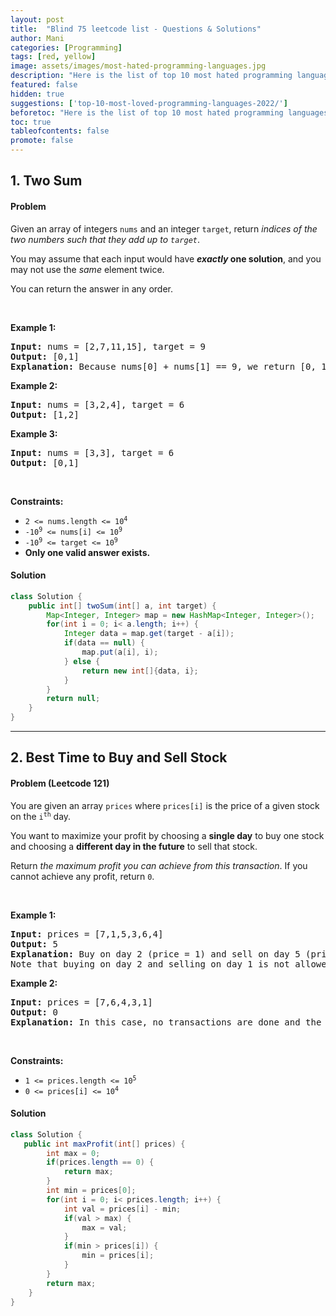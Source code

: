 ```yaml
---
layout: post
title:  "Blind 75 leetcode list - Questions & Solutions"
author: Mani
categories: [Programming]
tags: [red, yellow]
image: assets/images/most-hated-programming-languages.jpg
description: "Here is the list of top 10 most hated programming languages in 2022 and what are they used for!"
featured: false
hidden: true
suggestions: ['top-10-most-loved-programming-languages-2022/']
beforetoc: "Here is the list of top 10 most hated programming languages in 2022 and what are they used for!"
toc: true
tableofcontents: false
promote: false
---
```


<style>
.article-post p,
.article-post blockquote {
    margin: 0 0 0 0;
}
</style>

## 1. Two Sum

#### Problem

<div><p>Given an array of integers <code>nums</code>&nbsp;and an integer <code>target</code>, return <em>indices of the two numbers such that they add up to <code>target</code></em>.</p>
<p>You may assume that each input would have <strong><em>exactly</em> one solution</strong>, and you may not use the <em>same</em> element twice.</p>
<p>You can return the answer in any order.</p>

<br>

<p><strong>Example 1:</strong></p>

<pre><strong>Input:</strong> nums = [2,7,11,15], target = 9
<strong>Output:</strong> [0,1]
<strong>Explanation:</strong> Because nums[0] + nums[1] == 9, we return [0, 1].
</pre>

<p><strong>Example 2:</strong></p>

<pre><strong>Input:</strong> nums = [3,2,4], target = 6
<strong>Output:</strong> [1,2]
</pre>

<p><strong>Example 3:</strong></p>

<pre><strong>Input:</strong> nums = [3,3], target = 6
<strong>Output:</strong> [0,1]
</pre>

<p>&nbsp;</p>
<p><strong>Constraints:</strong></p>

<ul>
	<li><code>2 &lt;= nums.length &lt;= 10<sup>4</sup></code></li>
	<li><code>-10<sup>9</sup> &lt;= nums[i] &lt;= 10<sup>9</sup></code></li>
	<li><code>-10<sup>9</sup> &lt;= target &lt;= 10<sup>9</sup></code></li>
	<li><strong>Only one valid answer exists.</strong></li>
</ul>

</div>



#### Solution

```java
class Solution {
    public int[] twoSum(int[] a, int target) {
        Map<Integer, Integer> map = new HashMap<Integer, Integer>();
        for(int i = 0; i< a.length; i++) {
            Integer data = map.get(target - a[i]);
            if(data == null) {
                map.put(a[i], i);
            } else {
                return new int[]{data, i};
            }
        }
        return null;
    }
}
```
<hr>

## 2. Best Time to Buy and Sell Stock

#### Problem (Leetcode 121)

<div><p>You are given an array <code>prices</code> where <code>prices[i]</code> is the price of a given stock on the <code>i<sup>th</sup></code> day.</p>

<p>You want to maximize your profit by choosing a <strong>single day</strong> to buy one stock and choosing a <strong>different day in the future</strong> to sell that stock.</p>

<p>Return <em>the maximum profit you can achieve from this transaction</em>. If you cannot achieve any profit, return <code>0</code>.</p>

<p>&nbsp;</p>
<p><strong>Example 1:</strong></p>

<pre><strong>Input:</strong> prices = [7,1,5,3,6,4]
<strong>Output:</strong> 5
<strong>Explanation:</strong> Buy on day 2 (price = 1) and sell on day 5 (price = 6), profit = 6-1 = 5.
Note that buying on day 2 and selling on day 1 is not allowed because you must buy before you sell.
</pre>

<p><strong>Example 2:</strong></p>

<pre><strong>Input:</strong> prices = [7,6,4,3,1]
<strong>Output:</strong> 0
<strong>Explanation:</strong> In this case, no transactions are done and the max profit = 0.
</pre>

<p>&nbsp;</p>
<p><strong>Constraints:</strong></p>

<ul>
	<li><code>1 &lt;= prices.length &lt;= 10<sup>5</sup></code></li>
	<li><code>0 &lt;= prices[i] &lt;= 10<sup>4</sup></code></li>
</ul>
</div>

#### Solution

```java
class Solution {
   public int maxProfit(int[] prices) {
        int max = 0;
        if(prices.length == 0) {
            return max;
        }
        int min = prices[0];
        for(int i = 0; i< prices.length; i++) {
            int val = prices[i] - min;
            if(val > max) {
                max = val;
            }
            if(min > prices[i]) {
                min = prices[i];
            }
        }   
        return max;
    }
}

```